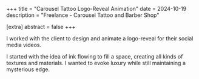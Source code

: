 +++
title = "Carousel Tattoo Logo-Reveal Animation"
date = 2024-10-19
description = "Freelance - Carousel Tattoo and Barber Shop"

[extra]
abstract = false
+++

I worked with the client to design and animate a logo-reveal for their social media videos.  

I started with the idea of ink flowing to fill a space, creating all kinds of textures and materials.  I wanted to evoke luxury while still maintaining a mysterious edge. 